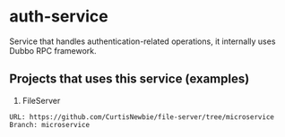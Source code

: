 # auth-service

Service that handles authentication-related operations, it internally uses Dubbo RPC framework.

## Projects that uses this service (examples)

1. FileServer

```
URL: https://github.com/CurtisNewbie/file-server/tree/microservice
Branch: microservice
```
